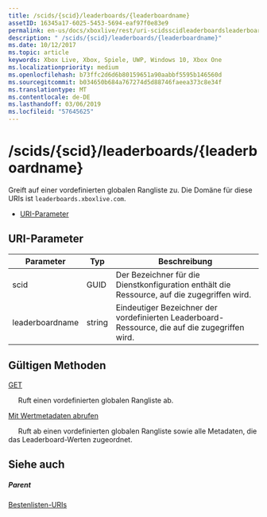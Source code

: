 ```yaml
---
title: /scids/{scid}/leaderboards/{leaderboardname}
assetID: 16345a17-6025-5453-5694-eaf97f0e83e9
permalink: en-us/docs/xboxlive/rest/uri-scidsscidleaderboardsleaderboardname.html
description: " /scids/{scid}/leaderboards/{leaderboardname}"
ms.date: 10/12/2017
ms.topic: article
keywords: Xbox Live, Xbox, Spiele, UWP, Windows 10, Xbox One
ms.localizationpriority: medium
ms.openlocfilehash: b73ffc2d6d6b80159651a90aabbf5595b146560d
ms.sourcegitcommit: b034650b684a767274d5d88746faeea373c8e34f
ms.translationtype: MT
ms.contentlocale: de-DE
ms.lasthandoff: 03/06/2019
ms.locfileid: "57645625"
---
```

# <a name="scidsscidleaderboardsleaderboardname"></a>/scids/{scid}/leaderboards/{leaderboardname}
Greift auf einer vordefinierten globalen Rangliste zu. Die Domäne für diese URIs ist `leaderboards.xboxlive.com`.
 
  * [URI-Parameter](#ID4EV)
 
<a id="ID4EV"></a>

 
## <a name="uri-parameters"></a>URI-Parameter
 
| Parameter| Typ| Beschreibung| 
| --- | --- | --- | 
| scid| GUID| Der Bezeichner für die Dienstkonfiguration enthält die Ressource, auf die zugegriffen wird.| 
| leaderboardname| string| Eindeutiger Bezeichner der vordefinierten Leaderboard-Ressource, die auf die zugegriffen wird.| 
  
<a id="ID4E3B"></a>

 
## <a name="valid-methods"></a>Gültigen Methoden

[GET](uri-scidsscidleaderboardsleaderboardnameget.md)

&nbsp;&nbsp; &nbsp;&nbsp;Ruft einen vordefinierten globalen Rangliste ab.


[Mit Wertmetadaten abrufen](uri-scidsscidleaderboardsleaderboardnamegetvaluemetadata.md)

&nbsp;&nbsp; &nbsp;&nbsp;Ruft ab einen vordefinierten globalen Rangliste sowie alle Metadaten, die das Leaderboard-Werten zugeordnet.

 
<a id="ID4EJC"></a>

 
## <a name="see-also"></a>Siehe auch
 
<a id="ID4ELC"></a>

 
##### <a name="parent"></a>Parent 

[Bestenlisten-URIs](atoc-reference-leaderboard.md)

   